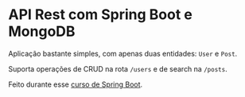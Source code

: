 # API Rest com Spring Boot e MongoDB

Aplicação bastante simples, com apenas duas entidades: ``User`` e ``Post``.

Suporta operações de CRUD na rota ``/users`` e de search na ``/posts``.

Feito durante esse [curso de Spring Boot](https://www.udemy.com/course/spring-boot-ionic/).
